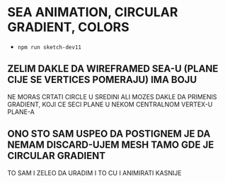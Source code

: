 # SEA ANIMATION, CIRCULAR GRADIENT, COLORS

- `npm run sketch-dev11`

## ZELIM DAKLE DA WIREFRAMED SEA-U (PLANE CIJE SE VERTICES POMERAJU) IMA BOJU

NE MORAS CRTATI CIRCLE U SREDINI ALI MOZES DAKLE DA PRIMENIS GRADIENT, KOJI CE SECI PLANE U NEKOM CENTRALNOM VERTEX-U PLANE-A

## ONO STO SAM USPEO DA POSTIGNEM JE DA NEMAM DISCARD-UJEM MESH TAMO GDE JE CIRCULAR GRADIENT

TO SAM I ZELEO DA URADIM I TO CU I ANIMIRATI KASNIJE

